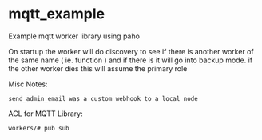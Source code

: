 # mqtt_example
Example mqtt worker library using paho

On startup the worker will do discovery to see if there is another worker of the same name ( ie. function )
and if there is it will go into backup mode. if the other worker dies this will assume the primary role

Misc Notes:

    send_admin_email was a custom webhook to a local node



ACL for MQTT Library:

    workers/# pub sub

